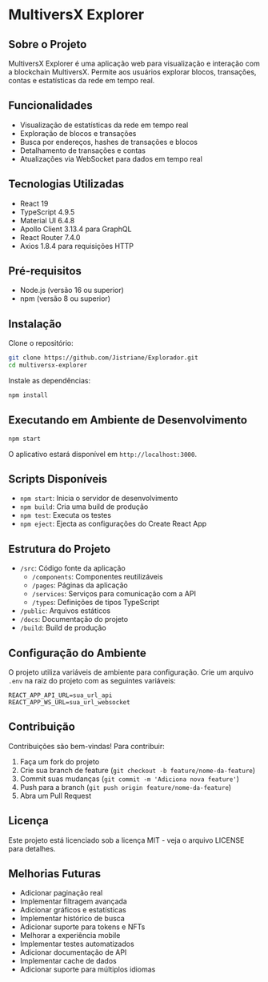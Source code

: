 # MultiversX Explorer

## Sobre o Projeto

MultiversX Explorer é uma aplicação web para visualização e interação com a blockchain MultiversX. Permite aos usuários explorar blocos, transações, contas e estatísticas da rede em tempo real.

## Funcionalidades

- Visualização de estatísticas da rede em tempo real
- Exploração de blocos e transações
- Busca por endereços, hashes de transações e blocos
- Detalhamento de transações e contas
- Atualizações via WebSocket para dados em tempo real

## Tecnologias Utilizadas

- React 19
- TypeScript 4.9.5
- Material UI 6.4.8
- Apollo Client 3.13.4 para GraphQL
- React Router 7.4.0
- Axios 1.8.4 para requisições HTTP

## Pré-requisitos

- Node.js (versão 16 ou superior)
- npm (versão 8 ou superior)

## Instalação

Clone o repositório:

```bash
git clone https://github.com/Jistriane/Explorador.git
cd multiversx-explorer
```

Instale as dependências:

```bash
npm install
```

## Executando em Ambiente de Desenvolvimento

```bash
npm start
```

O aplicativo estará disponível em `http://localhost:3000`.

## Scripts Disponíveis

- `npm start`: Inicia o servidor de desenvolvimento
- `npm build`: Cria uma build de produção
- `npm test`: Executa os testes
- `npm eject`: Ejecta as configurações do Create React App

## Estrutura do Projeto

- `/src`: Código fonte da aplicação
  - `/components`: Componentes reutilizáveis
  - `/pages`: Páginas da aplicação
  - `/services`: Serviços para comunicação com a API
  - `/types`: Definições de tipos TypeScript
- `/public`: Arquivos estáticos
- `/docs`: Documentação do projeto
- `/build`: Build de produção

## Configuração do Ambiente

O projeto utiliza variáveis de ambiente para configuração. Crie um arquivo `.env` na raiz do projeto com as seguintes variáveis:

```env
REACT_APP_API_URL=sua_url_api
REACT_APP_WS_URL=sua_url_websocket
```

## Contribuição

Contribuições são bem-vindas! Para contribuir:

1. Faça um fork do projeto
2. Crie sua branch de feature (`git checkout -b feature/nome-da-feature`)
3. Commit suas mudanças (`git commit -m 'Adiciona nova feature'`)
4. Push para a branch (`git push origin feature/nome-da-feature`)
5. Abra um Pull Request

## Licença

Este projeto está licenciado sob a licença MIT - veja o arquivo LICENSE para detalhes.

## Melhorias Futuras

- Adicionar paginação real
- Implementar filtragem avançada
- Adicionar gráficos e estatísticas
- Implementar histórico de busca
- Adicionar suporte para tokens e NFTs
- Melhorar a experiência mobile
- Implementar testes automatizados
- Adicionar documentação de API
- Implementar cache de dados
- Adicionar suporte para múltiplos idiomas
